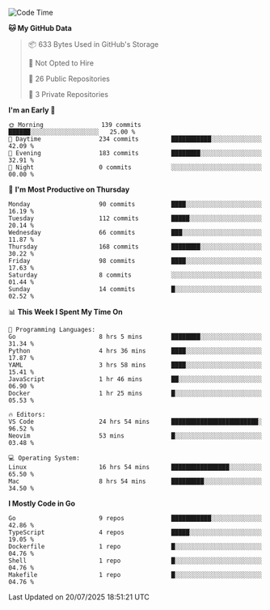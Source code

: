 <!--START_SECTION:waka-->
![Code Time](http://img.shields.io/badge/Code%20Time-1%2C349%20hrs%209%20mins-blue)

**🐱 My GitHub Data** 

> 📦 633 Bytes Used in GitHub's Storage 
 > 
> 🚫 Not Opted to Hire
 > 
> 📜 26 Public Repositories 
 > 
> 🔑 3 Private Repositories 
 > 
**I'm an Early 🐤** 

```text
🌞 Morning                139 commits         ██████░░░░░░░░░░░░░░░░░░░   25.00 % 
🌆 Daytime                234 commits         ███████████░░░░░░░░░░░░░░   42.09 % 
🌃 Evening                183 commits         ████████░░░░░░░░░░░░░░░░░   32.91 % 
🌙 Night                  0 commits           ░░░░░░░░░░░░░░░░░░░░░░░░░   00.00 % 
```
📅 **I'm Most Productive on Thursday** 

```text
Monday                   90 commits          ████░░░░░░░░░░░░░░░░░░░░░   16.19 % 
Tuesday                  112 commits         █████░░░░░░░░░░░░░░░░░░░░   20.14 % 
Wednesday                66 commits          ███░░░░░░░░░░░░░░░░░░░░░░   11.87 % 
Thursday                 168 commits         ████████░░░░░░░░░░░░░░░░░   30.22 % 
Friday                   98 commits          ████░░░░░░░░░░░░░░░░░░░░░   17.63 % 
Saturday                 8 commits           ░░░░░░░░░░░░░░░░░░░░░░░░░   01.44 % 
Sunday                   14 commits          █░░░░░░░░░░░░░░░░░░░░░░░░   02.52 % 
```


📊 **This Week I Spent My Time On** 

```text
💬 Programming Languages: 
Go                       8 hrs 5 mins        ████████░░░░░░░░░░░░░░░░░   31.34 % 
Python                   4 hrs 36 mins       ████░░░░░░░░░░░░░░░░░░░░░   17.87 % 
YAML                     3 hrs 58 mins       ████░░░░░░░░░░░░░░░░░░░░░   15.41 % 
JavaScript               1 hr 46 mins        ██░░░░░░░░░░░░░░░░░░░░░░░   06.90 % 
Docker                   1 hr 25 mins        █░░░░░░░░░░░░░░░░░░░░░░░░   05.53 % 

🔥 Editors: 
VS Code                  24 hrs 54 mins      ████████████████████████░   96.52 % 
Neovim                   53 mins             █░░░░░░░░░░░░░░░░░░░░░░░░   03.48 % 

💻 Operating System: 
Linux                    16 hrs 54 mins      ████████████████░░░░░░░░░   65.50 % 
Mac                      8 hrs 54 mins       █████████░░░░░░░░░░░░░░░░   34.50 % 
```

**I Mostly Code in Go** 

```text
Go                       9 repos             ███████████░░░░░░░░░░░░░░   42.86 % 
TypeScript               4 repos             █████░░░░░░░░░░░░░░░░░░░░   19.05 % 
Dockerfile               1 repo              █░░░░░░░░░░░░░░░░░░░░░░░░   04.76 % 
Shell                    1 repo              █░░░░░░░░░░░░░░░░░░░░░░░░   04.76 % 
Makefile                 1 repo              █░░░░░░░░░░░░░░░░░░░░░░░░   04.76 % 
```




 Last Updated on 20/07/2025 18:51:21 UTC
<!--END_SECTION:waka-->
